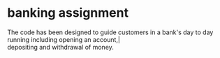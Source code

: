 # banking assignment
The code has been designed to guide customers in a bank's day to day running including opening an account,|<br>depositing and withdrawal of money.
